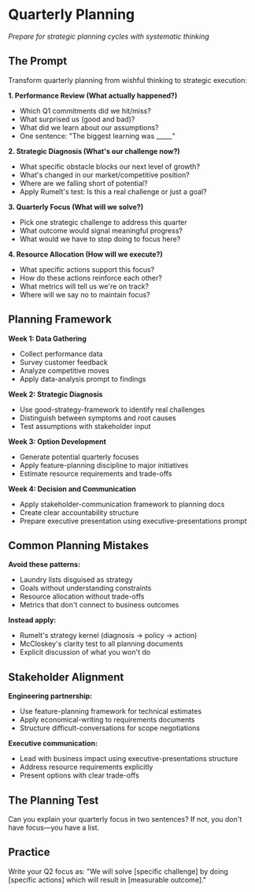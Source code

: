 # Quarterly Planning

*Prepare for strategic planning cycles with systematic thinking*

## The Prompt

Transform quarterly planning from wishful thinking to strategic execution:

**1. Performance Review (What actually happened?)**
- Which Q1 commitments did we hit/miss?
- What surprised us (good and bad)?
- What did we learn about our assumptions?
- One sentence: "The biggest learning was _____"

**2. Strategic Diagnosis (What's our challenge now?)**
- What specific obstacle blocks our next level of growth?
- What's changed in our market/competitive position?
- Where are we falling short of potential?
- Apply Rumelt's test: Is this a real challenge or just a goal?

**3. Quarterly Focus (What will we solve?)**
- Pick one strategic challenge to address this quarter
- What outcome would signal meaningful progress?
- What would we have to stop doing to focus here?

**4. Resource Allocation (How will we execute?)**
- What specific actions support this focus?
- How do these actions reinforce each other?
- What metrics will tell us we're on track?
- Where will we say no to maintain focus?

## Planning Framework

**Week 1: Data Gathering**
- Collect performance data
- Survey customer feedback
- Analyze competitive moves
- Apply data-analysis prompt to findings

**Week 2: Strategic Diagnosis**
- Use good-strategy-framework to identify real challenges
- Distinguish between symptoms and root causes
- Test assumptions with stakeholder input

**Week 3: Option Development**
- Generate potential quarterly focuses
- Apply feature-planning discipline to major initiatives
- Estimate resource requirements and trade-offs

**Week 4: Decision and Communication**
- Apply stakeholder-communication framework to planning docs
- Create clear accountability structure
- Prepare executive presentation using executive-presentations prompt

## Common Planning Mistakes

**Avoid these patterns:**
- Laundry lists disguised as strategy
- Goals without understanding constraints
- Resource allocation without trade-offs
- Metrics that don't connect to business outcomes

**Instead apply:**
- Rumelt's strategy kernel (diagnosis → policy → action)
- McCloskey's clarity test to all planning documents
- Explicit discussion of what you won't do

## Stakeholder Alignment

**Engineering partnership:**
- Use feature-planning framework for technical estimates
- Apply economical-writing to requirements documents
- Structure difficult-conversations for scope negotiations

**Executive communication:**
- Lead with business impact using executive-presentations structure
- Address resource requirements explicitly
- Present options with clear trade-offs

## The Planning Test

Can you explain your quarterly focus in two sentences? If not, you don't have focus—you have a list.

## Practice

Write your Q2 focus as: "We will solve [specific challenge] by doing [specific actions] which will result in [measurable outcome]."
